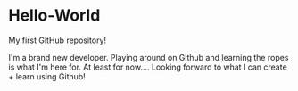 # Hello-World
My first GitHub repository!

I'm a brand new developer. Playing around on Github and learning the ropes is what I'm here for. At least for now....
Looking forward to what I can create + learn using Github!
